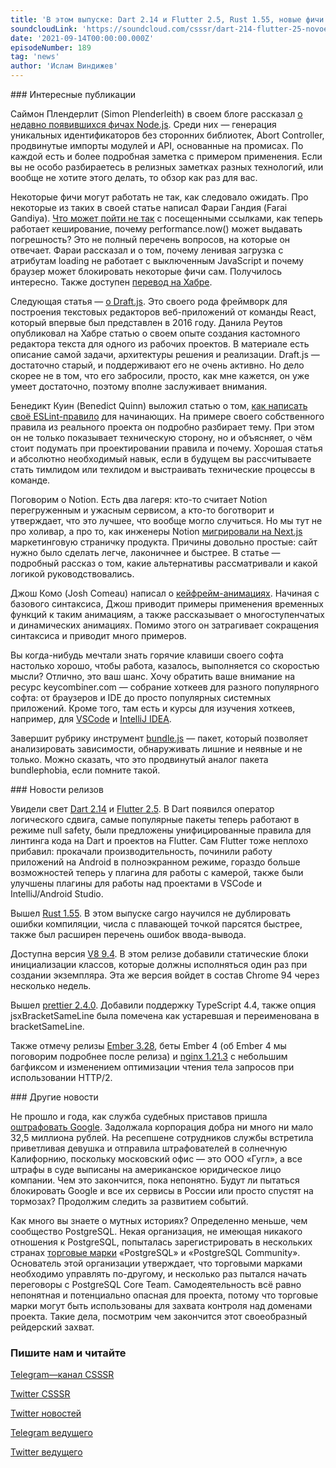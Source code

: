 ```yaml
---
title: 'В этом выпуске: Dart 2.14 и Flutter 2.5, Rust 1.55, новые фичи Node.js, редактор текста с Draft.js, как написать свое правило ESLint, хоткеи в каждый дом и получится ли оштрафовать Google в России.'
soundcloudLink: 'https://soundcloud.com/csssr/dart-214-flutter-25-novoe-v-nodejs-redaktor-teksta-s-draftjs-svoi-pravila-eslint-rust-155'
date: '2021-09-14T00:00:00.000Z'
episodeNumber: 189
tag: 'news'
author: 'Ислам Виндижев'
---
```


<ParagraphWithImage imageName="manWithLaptop">
  ### Интересные публикации

Саймон Плендерлит (Simon Plenderleith) в своем блоге рассказал [о недавно появившихся фичах Node.js](https://simonplend.com/whats-new-in-node-js-core/). Среди них — генерация уникальных идентификаторов без сторонних библиотек, Abort Controller, продвинутые импорты модулей и API, основанные на промисах. По каждой есть и более подробная заметка с примером применения. Если вы не особо разбираетесь в релизных заметках разных технологий, или вообще не хотите этого делать, то обзор как раз для вас.
</ParagraphWithImage>

Некоторые фичи могут работать не так, как следовало ожидать. Про некоторые из таких в своей статье написал Фараи Гандия (Farai Gandiya). [Что может пойти не так](https://css-tricks.com/web-features-that-may-not-work-as-youd-expect/) с посещенными ссылками, как теперь работает кеширование, почему performance.now() может выдавать погрешность? Это не полный перечень вопросов, на которые он отвечает. Фараи рассказал и о том, почему ленивая загрузка с атрибутам loading не работает с выключенным JavaScript и почему браузер может блокировать некоторые фичи сам. Получилось интересно. Также доступен [перевод на Хабре](https://habr.com/ru/company/ruvds/blog/575350/).

Следующая статья — [о Draft.js](https://habr.com/ru/company/kts/blog/576682/). Это своего рода фреймворк для построения текстовых редакторов веб-приложений от команды React, который впервые был представлен в 2016 году. Данила Реутов опубликовал на Хабре статью о своем опыте создания кастомного редактора текста для одного из рабочих проектов. В материале есть описание самой задачи, архитектуры решения и реализации. Draft.js — достаточно старый, и поддерживают его не очень активно. Но дело скорее не в том, что его забросили, просто, как мне кажется, он уже умеет достаточно, поэтому вполне заслуживает внимания.

Бенедикт Куин (Benedict Quinn) выложил статью о том, [как написать своё ESLint-правило](https://blog.scottlogic.com/2021/09/06/how-to-write-an-es-lint-rule-for-beginners.html) для начинающих. На примере своего собственного правила из реального проекта он подробно разбирает тему. При этом он не только показывает техническую сторону, но и объясняет, о чём стоит подумать при проектировании правила и почему. Хорошая статья и абсолютно необходимый навык, если в будущем вы рассчитываете стать тимлидом или техлидом и выстраивать технические процессы в команде.

Поговорим о Notion. Есть два лагеря: кто-то считает Notion перегруженным и ужасным сервисом, а кто-то боготворит и утверждает, что это лучшее, что вообще могло случиться. Но мы тут не про холивар, а про то, как инженеры Notion [мигрировали на Next.js](https://www.notion.so/blog/migrating-notion-marketing-to-next-js) маркетинговую страничку продукта. Причины довольно простые: сайт нужно было сделать легче, лаконичнее и быстрее. В статье — подробный рассказ о том, какие альтернативы рассматривали и какой логикой руководствовались.

Джош Комо (Josh Comeau) написал о [кейфрейм-анимациях](https://www.joshwcomeau.com/animation/keyframe-animations/). Начиная с базового синтаксиса, Джош приводит примеры применения временных функций к таким анимациям, а также рассказывает о многоступенчатых и динамических анимациях. Помимо этого он затрагивает сокращения синтаксиса и приводит много примеров.

Вы когда-нибудь мечтали знать горячие клавиши своего софта настолько хорошо, чтобы работа, казалось, выполняется со скоростью мысли? Отлично, это ваш шанс. Хочу обратить ваше внимание на ресурс keycombiner.com — собрание хоткеев для разного популярного софта: от браузеров и IDE до просто популярных системных приложений. Кроме того, там есть и курсы для изучения хоткеев, например, для [VSCode](https://keycombiner.com/courses/master-vscode/) и [IntelliJ IDEA](https://keycombiner.com/courses/master-intellij-idea/).

Завершит рубрику инструмент [bundle.js](https://bundle.js.org/) — пакет, который позволяет анализировать зависимости, обнаруживать лишние и неявные и не только. Можно сказать, что это продвинутый аналог пакета bundlephobia, если помните такой.

<ParagraphWithImage imageName="laptopNews" >
  ### Новости релизов

Увидели свет [Dart 2.14](https://medium.com/dartlang/announcing-dart-2-14-b48b9bb2fb67) и [Flutter 2.5](https://medium.com/flutter/whats-new-in-flutter-2-5-6f080c3f3dc). В Dart появился оператор логического сдвига, самые популярные пакеты теперь работают в режиме null safety, были предложены унифицированные правила для линтинга кода на Dart и проектов на Flutter. Сам Flutter тоже неплохо прибавил: прокачали производительность, починили работу приложений на Android в полноэкранном режиме, гораздо больше возможностей теперь у плагина для работы с камерой, также были улучшены плагины для работы над проектами в VSCode и IntelliJ/Android Studio.
</ParagraphWithImage>

Вышел [Rust 1.55](https://blog.rust-lang.org/2021/09/09/Rust-1.55.0.html). В этом выпуске cargo научился не дублировать ошибки компиляции, числа с плавающей точкой парсятся быстрее, также был расширен перечень ошибок ввода-вывода.

Доступна версия [V8 9.4](https://v8.dev/blog/v8-release-94). В этом релизе добавили статические блоки инициализации классов, которые должны исполняться один раз при создании экземпляра. Эта же версия войдет в состав Chrome 94 через несколько недель.

Вышел [prettier 2.4.0](https://prettier.io/blog/2021/09/09/2.4.0.html). Добавили поддержку TypeScript 4.4, также опция jsxBracketSameLine была помечена как устаревшая и переименована в bracketSameLine.

Также отмечу релизы [Ember 3.28](https://blog.emberjs.com/ember-3-28-released/), беты Ember 4 (об Ember 4 мы поговорим подробнее после релиза) и [nginx 1.21.3](https://mailman.nginx.org/pipermail/nginx-announce/2021/000308.html) с небольшим багфиксом и изменением оптимизации чтения тела запросов при использовании HTTP/2.

<ParagraphWithImage imageName="laptopNews" >
  ### Другие новости

Не прошло и года, как служба судебных приставов пришла [оштрафовать Google](https://tjournal.ru/news/438192-sudebnye-pristavy-prishli-v-moskovskiy-ofis-google-no-nashli-odnu-sotrudnicu-kotoraya-otpravila-ih-v-ssha-mash). Задолжала корпорация добра ни много ни мало 32,5 миллиона рублей. На ресепшене сотрудников службы встретила приветливая девушка и отправила штрафователей в солнечную Калифорнию, поскольку московский офис — это ООО «Гугл», а все штрафы в суде выписаны на американское юридическое лицо компании. Чем это закончится, пока непонятно. Будут ли пытаться блокировать Google и все их сервисы в России или просто спустят на тормозах? Продолжим следить за развитием событий.
</ParagraphWithImage>

Как много вы знаете о мутных историях? Определенно меньше, чем сообщество PostgreSQL. Некая организация, не имеющая никакого отношения к PostgreSQL, попыталась зарегистрировать в нескольких странах [торговые марки](https://www.postgresql.org/about/news/trademark-actions-against-the-postgresql-community-2302/) «PostgreSQL» и «PostgreSQL Community». Основатель этой организации утверждает, что торговыми марками необходимо управлять по-другому, и несколько раз пытался начать переговоры с PostgreSQL Core Team. Самодеятельность всё равно непонятная и потенциально опасная для проекта, потому что торговые марки могут быть использованы для захвата контроля над доменами проекта. Такие дела, посмотрим чем закончится этот своеобразный рейдерский захват.

  ### Пишите нам и читайте
  [Telegram—канал CSSSR](https://t.me/csssr)

  [Twitter CSSSR](https://twitter.com/csssr_dev)

  [Twitter новостей](https://twitter.com/csssr_news)

  [Telegram ведущего](https://t.me/Vindizh)

  [Twitter ведущего](https://twitter.com/Vindizh)
